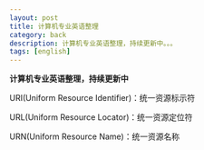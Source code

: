 ```yaml
---
layout: post
title: 计算机专业英语整理
category: back
description: 计算机专业英语整理，持续更新中。。。
tags: [english]
---
```


**计算机专业英语整理，持续更新中**

URI(Uniform Resource Identifier)：统一资源标示符

URL(Uniform Resource Locator)：统一资源定位符

URN(Uniform Resource Name)：统一资源名称
